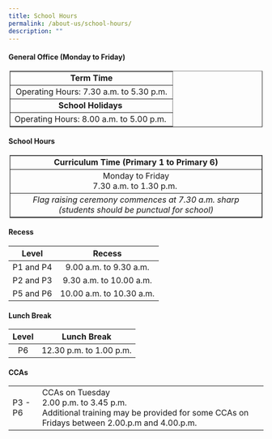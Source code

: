 ```yaml
---
title: School Hours
permalink: /about-us/school-hours/
description: ""
---
```

#### General Office (Monday to Friday)

<center>
<table border="1" cellpadding="1" cellspacing="1" style="width:500px;">
	<tbody>
		<tr>
			<td style="text-align: center;"><strong>Term Time</strong></td>
		</tr>
		<tr>
			<td style="text-align: center;">Operating Hours: 7.30 a.m. to 5.30 p.m.<strong>​​</strong></td>
		</tr>
		<tr>
			<td style="text-align: center;"><strong>School Holidays&nbsp;</strong></td>
		</tr>
		<tr>
			<td style="text-align: center;">Operating Hours: 8.00 a.m. to 5.00 p.m.&nbsp;</td>
		</tr>
	</tbody>
</table></center>


#### School Hours
 
<center>
<table border="1" cellpadding="1" cellspacing="1" style="width:500px;">
	<tbody>
		<tr>
			<td style="text-align: center;"><strong>Curriculum Time (Primary 1 to Primary 6)</strong></td>
		</tr>
		<tr>
			<td style="text-align: center;">Monday to Friday<br />
			7.30 a.m. to 1.30 p.m. <strong>​​</strong></td>
		</tr>
		<tr>
			<td style="text-align: center;"><em>Flag raising ceremony commences at 7.30 a.m. sharp (students should be punctual for school)</em></td>
		</tr>
	</tbody>
</table>
</center>

#### Recess

| <center>Level | <center>Recess |
|:---:|:---:|
| P1 and P4 | 9.00 a.m. to 9.30 a.m. |
| P2 and P3 | 9.30 a.m. to 10.00 a.m. |
|  P5 and P6 |  10.00 a.m. to 10.30 a.m. |

#### Lunch Break

| <center>Level</center> | <center>Lunch Break</center> |
|:---:|:---:|
| P6 | 12.30 p.m. to 1.00 p.m. |

	
#### CCAs

|  |  |
|---|---|
| P3 - P6 | CCAs on Tuesday<br>2.00 p.m. to 3.45 p.m. <br>Additional training may be provided for some CCAs on Fridays between 2.00.p.m and 4.00.p.m. |